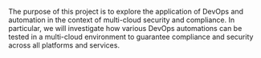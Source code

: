 The purpose of this project is to explore the application of DevOps and automation in the context of multi-cloud security and compliance. In particular, we will investigate how various DevOps automations can be tested in a multi-cloud environment to guarantee compliance and security across all platforms and services. 
